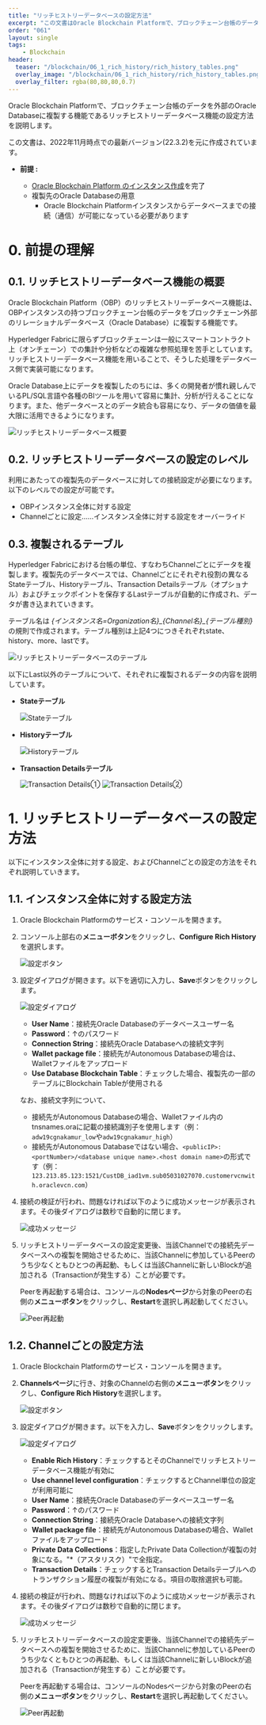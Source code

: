 ```yaml
---
title: "リッチヒストリーデータベースの設定方法"
excerpt: "この文書はOracle Blockchain Platformで、ブロックチェーン台帳のデータを外部のOracle Databaseに複製する機能であるリッチヒストリーデータベース機能の設定方法を説明します。"
order: "061"
layout: single
tags: 
    - Blockchain
header:
  teaser: "/blockchain/06_1_rich_history/rich_history_tables.png"
  overlay_image: "/blockchain/06_1_rich_history/rich_history_tables.png"
  overlay_filter: rgba(80,80,80,0.7)
---
```


Oracle Blockchain Platformで、ブロックチェーン台帳のデータを外部のOracle Databaseに複製する機能であるリッチヒストリーデータベース機能の設定方法を説明します。

この文書は、2022年11月時点での最新バージョン(22.3.2)を元に作成されています。

- **前提 :**

  - [Oracle Blockchain Platform のインスタンス作成](../01_1_create_instance/)を完了
  - 複製先のOracle Databaseの用意 
      - Oracle Blockchain Platformインスタンスからデータベースまでの接続（通信）が可能になっている必要があります 

# 0. 前提の理解

## 0.1. リッチヒストリーデータベース機能の概要

Oracle Blockchain Platform（OBP）のリッチヒストリーデータベース機能は、OBPインスタンスの持つブロックチェーン台帳のデータをブロックチェーン外部のリレーショナルデータベース（Oracle Database）に複製する機能です。

Hyperledger Fabricに限らずブロックチェーンは一般にスマートコントラクト上（オンチェーン）での集計や分析などの複雑な参照処理を苦手としています。リッチヒストリーデータベース機能を用いることで、そうした処理をデータベース側で実装可能になります。

Oracle Database上にデータを複製したのちには、多くの開発者が慣れ親しんでいるPL/SQL言語や各種のBIツールを用いて容易に集計、分析が行えることになります。また、他データベースとのデータ統合も容易になり、データの価値を最大限に活用できるようになります。

![リッチヒストリーデータベース概要](rich_history_general.png)

## 0.2. リッチヒストリーデータベースの設定のレベル

利用にあたっての複製先のデータベースに対しての接続設定が必要になります。以下のレベルでの設定が可能です。

- OBPインスタンス全体に対する設定
- Channelごとに設定……インスタンス全体に対する設定をオーバーライド

## 0.3. 複製されるテーブル

Hyperledger Fabricにおける台帳の単位、すなわちChannelごとにデータを複製します。複製先のデータベースでは、Channelごとにそれぞれ役割の異なるStateテーブル、Historyテーブル、Transaction Detailsテーブル（オプショナル）およびチェックポイントを保存するLastテーブルが自動的に作成され、データが書き込まれていきます。

テーブル名は _{インスタンス名=Organization名}\_{Channel名}\_{テーブル種別}_ の規則で作成されます。テーブル種別は上記4つにつきそれぞれstate、history、more、lastです。

![リッチヒストリーデータベースのテーブル](rich_history_tables.png)

以下にLast以外のテーブルについて、それぞれに複製されるデータの内容を説明しています。

- **Stateテーブル**

    ![Stateテーブル](state_table.png)

- **Historyテーブル**

    ![Historyテーブル](history_table.png)

- **Transaction Detailsテーブル**

    ![Transaction Details①](transaction_details_table_1.png)
    ![Transaction Details②](transaction_details_table_2.png)

# 1. リッチヒストリーデータベースの設定方法

以下にインスタンス全体に対する設定、およびChannelごとの設定の方法をそれぞれ説明していきます。

## 1.1. インスタンス全体に対する設定方法

1. Oracle Blockchain Platformのサービス・コンソールを開きます。

1. コンソール上部右の**メニューボタン**をクリックし、**Configure Rich History**を選択します。

    ![設定ボタン](whole_configure_menu.png)

1. 設定ダイアログが開きます。以下を適切に入力し、**Save**ボタンをクリックします。

    ![設定ダイアログ](whole_configure_form.png)
    - **User Name**：接続先Oracle Databaseのデータベースユーザー名
    - **Password**：↑のパスワード
    - **Connection String**：接続先Oracle Databaseへの接続文字列
    - **Wallet package file**：接続先がAutonomous Databaseの場合は、Walletファイルをアップロード
    - **Use Database Blockchain Table**：チェックした場合、複製先の一部のテーブルにBlockchain Tableが使用される

    なお、接続文字列について、
    - 接続先がAutonomous Databaseの場合、Walletファイル内のtnsnames.oraに記載の接続識別子を使用します（例：`adw19cgnakamur_low`や`adw19cgnakamur_high`）
    - 接続先がAutonomous Databaseではない場合、`<publicIP>:<portNumber>/<database unique name>.<host domain name>`の形式です（例：`123.213.85.123:1521/CustDB_iad1vm.sub05031027070.customervcnwith.oraclevcn.com`）

1. 接続の検証が行われ、問題なければ以下のように成功メッセージが表示されます。その後ダイアログは数秒で自動的に閉じます。

    ![成功メッセージ](whole_configure_complete.png)

1. リッチヒストリーデータベースの設定変更後、当該Channelでの接続先データベースへの複製を開始させるために、当該Channelに参加しているPeerのうち少なくともひとつの再起動、もしくは当該Channelに新しいBlockが追加される（Transactionが発生する）ことが必要です。
   
   Peerを再起動する場合は、コンソールの**Nodesページ**から対象のPeerの右側の**メニューボタン**をクリックし、**Restart**を選択し再起動してください。

    ![Peer再起動](restart_peer.png)

## 1.2. Channelごとの設定方法

1. Oracle Blockchain Platformのサービス・コンソールを開きます。

1. **Channelsページ**に行き、対象のChannelの右側の**メニューボタン**をクリックし、**Configure Rich History**を選択します。

    ![設定ボタン](channel_configure_menu.png)

1. 設定ダイアログが開きます。以下を入力し、**Save**ボタンをクリックします。

    ![設定ダイアログ](channel_configure_form.png)
    - **Enable Rich History**：チェックするとそのChannelでリッチヒストリーデータベース機能が有効に
    - **Use channel level configuration**：チェックするとChannel単位の設定が利用可能に
    - **User Name**：接続先Oracle Databaseのデータベースユーザー名
    - **Password**：↑のパスワード
    - **Connection String**：接続先Oracle Databaseへの接続文字列
    - **Wallet package file**：接続先がAutonomous Databaseの場合、Walletファイルをアップロード
    - **Private Data Collections**：指定したPrivate Data Collectionが複製の対象になる。"\*（アスタリスク）"で全指定。
    - **Transaction Details**：チェックするとTransaction Detailsテーブルへのトランザクション履歴の複製が有効になる。項目の取捨選択も可能。

1. 接続の検証が行われ、問題なければ以下のように成功メッセージが表示されます。その後ダイアログは数秒で自動的に閉じます。

    ![成功メッセージ](channel_configure_complete.png)

1. リッチヒストリーデータベースの設定変更後、当該Channelでの接続先データベースへの複製を開始させるために、当該Channelに参加しているPeerのうち少なくともひとつの再起動、もしくは当該Channelに新しいBlockが追加される（Transactionが発生する）ことが必要です。
   
   Peerを再起動する場合は、コンソールのNodesページから対象のPeerの右側の**メニューボタン**をクリックし、**Restart**を選択し再起動してください。

    ![Peer再起動](restart_peer.png)